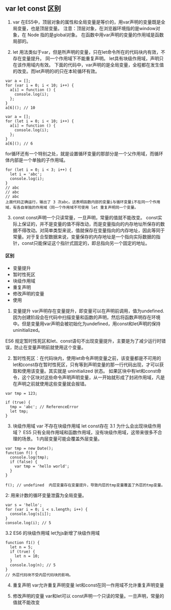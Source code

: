 ## var let const 区别

1. var 
在ES5中，顶层对象的属性和全局变量是等价的，用var声明的变量既是全局变量，也是顶层变量。
注意：顶层对象，在浏览器环境指的是window对象，在 Node 指的是global对象。
在函数中用var声明的变量的作用域是函数局部的。

2. let 
用法类似于var，但是所声明的变量，只在let命令所在的代码块内有效，不存在变量提升。
同一个作用域下不能重复声明。
let具有块级作用域，声明只在该作用域内有效。
下面的代码中，var声明的是全局变量，全程都在发生值的改变。而let声明的i的只在本轮循环有效。
```
var a = [];
for (var i = 0; i < 10; i++) {
  a[i] = function () {
    console.log(i);
  };
}
a[6](); // 10

var a = [];
for (let i = 0; i < 10; i++) {
  a[i] = function () {
    console.log(i);
  };
}
a[6](); // 6

```

for循环还有一个特别之处，就是设置循环变量的那部分是一个父作用域，而循环体内部是一个单独的子作用域。
```
for (let i = 0; i < 3; i++) {
  let i = 'abc';
  console.log(i);
}
// abc
// abc
// abc
上面代码正确运行，输出了 3 次abc。这表明函数内部的变量i与循环变量i不在同一个作用域，有各自单独的作用域（同一个作用域不可使用 let 重复声明同一个变量。
```


3. const
const声明一个只读常量，一旦声明，常量的值就不能改变。
const实际上保证的，并不是变量的值不得改动，而是变量指向的内存地址所保存的数据不得改动。对简单类型来说，值就保存在变量指向的内存地址，因此等同于常量。对于复合型数据来说，变量保存的内存地址是一个指向实际数据的指针，const只能保证这个指针式固定的，即总指向另一个固定的地址。


#### 区别 
* 变量提升
* 暂时性死区
* 块级作用域
* 重复声明
* 修改声明的变量
* 使用

1. 变量提升
var声明存在变量提升，即变量可以在声明前调用，值为undefined.
因为创建阶段会在代码中扫描变量和函数的声明，然后将函数声明存在环境中。但是变量用var声明会被初始化为undefined，用const和let声明的保持uninitialized。

ES6 规定暂时性死区和let、const语句不出现变量提升，主要是为了减少运行时错误，防止在变量声明前就使用这个变量。

2. 暂时性死区：在代码块内，使用let命令声明变量之前，该变量都是不可用的
let和const存在暂时性死区，只有等到声明变量的那一行代码出现，才可以获取和使用该变量。其实就是 uninitialized 状态。
如果区块中有let和const命令，这个区块对这些命令声明声明变量，从一开始就形成了封闭作用域，凡是在声明之前就使用这些变量就会报错。
```
var tmp = 123;

if (true) {
  tmp = 'abc'; // ReferenceError
  let tmp;
}
```

3. 块级作用域
var 不存在块级作用域
let const存在
3.1 为什么会出现块级作用域？
ES5 只有全局作用域和函数作用域，没有块级作用域，这带来很多不合理的场景。
1:内层变量可能会覆盖外层变量。
```
var tmp = new Date();
function f() {
  console.log(tmp);
  if (false) {
    var tmp = 'hello world';
  }
}

f(); // undefined  内层变量存在变量提升，导致内层的tmp变量覆盖了外层的tmp变量。
```
2: 用来计数的循环变量泄露为全局变量。
```
var s = 'hello';
for (var i = 0; i < s.length; i++) {
  console.log(s[i]);
}
console.log(i); // 5
```

3.2 ES6 的块级作用域
let为js新增了块级作用域
```
function f1() {
  let n = 5;
  if (true) {
    let n = 10;
  }
  console.log(n); // 5
}
// 外层代码块不受内层代码块的影响。
```


4. 重复声明
var允许重复声明变量
let和const在同一作用域不允许重复声明变量

5. 修改声明的变量
var和let可以
const声明一个只读的常量。一旦声明，常量的值就不能改变







